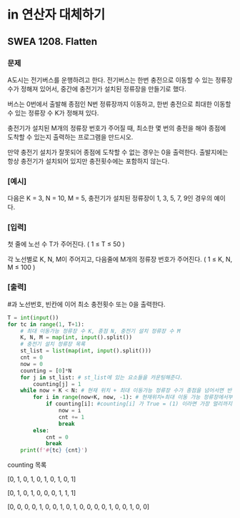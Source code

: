 # in 연산자 대체하기

## SWEA 1208. Flatten

### 문제

A도시는 전기버스를 운행하려고 한다. 전기버스는 한번 충전으로 이동할 수 있는 정류장 수가 정해져 있어서, 중간에 충전기가 설치된 정류장을 만들기로 했다.

버스는 0번에서 출발해 종점인 N번 정류장까지 이동하고, 한번 충전으로 최대한 이동할 수 있는 정류장 수 K가 정해져 있다.

충전기가 설치된 M개의 정류장 번호가 주어질 때, 최소한 몇 번의 충전을 해야 종점에 도착할 수 있는지 출력하는 프로그램을 만드시오.

만약 충전기 설치가 잘못되어 종점에 도착할 수 없는 경우는 0을 출력한다. 출발지에는 항상 충전기가 설치되어 있지만 충전횟수에는 포함하지 않는다.
 


### [예시]



다음은 K = 3, N = 10, M = 5, 충전기가 설치된 정류장이 1, 3, 5, 7, 9인 경우의 예이다.

 

### [입력]
 

첫 줄에 노선 수 T가 주어진다.  ( 1 ≤ T ≤ 50 )


각 노선별로 K, N, M이 주어지고, 다음줄에 M개의 정류장 번호가 주어진다. ( 1 ≤ K, N, M ≤ 100 )
 

### [출력]


#과 노선번호, 빈칸에 이어 최소 충전횟수 또는 0을 출력한다.


```python
T = int(input())
for tc in range(1, T+1):
    # 최대 이동가능 정류장 수 K, 종점 N, 충전기 설치 정류장 수 M
    K, N, M = map(int, input().split())
    # 충전기 설치 정류장 목록
    st_list = list(map(int, input().split()))
    cnt = 0
    now = 0
    counting = [0]*N
    for j in st_list: # st_list에 있는 요소들을 카운팅해준다.
        counting[j] = 1 
    while now + K < N: # 현재 위치 + 최대 이동가능 정류장 수가 종점을 넘어서면 반복을 종료한다.
        for i in range(now+K, now, -1): # 현재위치+최대 이동 가능 정류장에서부터 현재위치까지 역방향으로 반복
            if counting[i]: #counting[i] 가 True = (1) 이라면 가장 멀리까지 갈 수 있는 충전소이므로 now(현재위치)와 cnt(충전횟수)에 값을 더해준다.
                now = i
                cnt += 1
                break
        else:
            cnt = 0
            break
    print(f'#{tc} {cnt}')
```

counting 목록

[0, 1, 0, 1, 0, 1, 0, 1, 0, 1]

[0, 1, 0, 1, 0, 0, 0, 1, 1, 1]

[0, 0, 0, 0, 1, 0, 0, 1, 0, 1, 0, 0, 0, 0, 1, 0, 0, 1, 0, 0]


